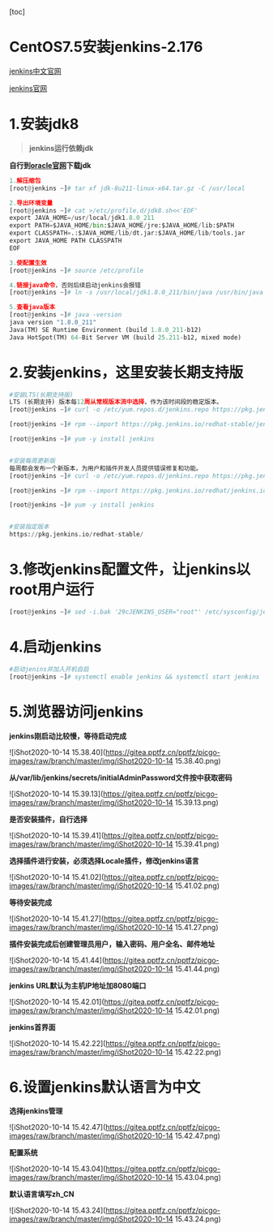 [toc]



# CentOS7.5安装jenkins-2.176

[jenkins中文官网](https://jenkins.io/zh/)

[jenkins官网](https://jenkins.io)



# 1.安装jdk8 

> **jenkins运行依赖jdk**

**自行到[oracle官网](https://www.oracle.com/technetwork/java/javase/downloads/index.html)下载jdk**



```python
1.解压缩包
[root@jenkins ~]# tar xf jdk-8u211-linux-x64.tar.gz -C /usr/local

2.导出环境变量
[root@jenkins ~]# cat >/etc/profile.d/jdk8.sh<<'EOF'
export JAVA_HOME=/usr/local/jdk1.8.0_211
export PATH=$JAVA_HOME/bin:$JAVA_HOME/jre:$JAVA_HOME/lib:$PATH
export CLASSPATH=.:$JAVA_HOME/lib/dt.jar:$JAVA_HOME/lib/tools.jar
export JAVA_HOME PATH CLASSPATH
EOF

3.使配置生效
[root@jenkins ~]# source /etc/profile

4.链接java命令，否则后续启动jenkins会报错
[root@jenkins ~]# ln -s /usr/local/jdk1.8.0_211/bin/java /usr/bin/java

5.查看java版本
[root@jenkins ~]# java -version
java version "1.8.0_211"
Java(TM) SE Runtime Environment (build 1.8.0_211-b12)
Java HotSpot(TM) 64-Bit Server VM (build 25.211-b12, mixed mode)
```



# 2.安装jenkins，这里安装长期支持版

```python
#安装LTS(长期支持版)
LTS (长期支持) 版本每12周从常规版本流中选择，作为该时间段的稳定版本。
[root@jenkins ~]# curl -o /etc/yum.repos.d/jenkins.repo https://pkg.jenkins.io/redhat-stable/jenkins.repo

[root@jenkins ~]# rpm --import https://pkg.jenkins.io/redhat-stable/jenkins.io.key

[root@jenkins ~]# yum -y install jenkins


#安装每周更新版
每周都会发布一个新版本，为用户和插件开发人员提供错误修复和功能。
[root@jenkins ~]# curl -o /etc/yum.repos.d/jenkins.repo https://pkg.jenkins.io/redhat/jenkins.repo

[root@jenkins ~]# rpm --import https://pkg.jenkins.io/redhat/jenkins.io.key

[root@jenkins ~]# yum -y install jenkins


#安装指定版本
https://pkg.jenkins.io/redhat-stable/
```



# 3.修改jenkins配置文件，让jenkins以root用户运行

```python
[root@jenkins ~]# sed -i.bak '29cJENKINS_USER="root"' /etc/sysconfig/jenkins
```



# 4.启动jenkins

```python
#启动jenins并加入开机自启
[root@jenkins ~]# systemctl enable jenkins && systemctl start jenkins
```



# **5.浏览器访问jenkins**

**jenkins刚启动比较慢，等待启动完成**

![iShot2020-10-14 15.38.40](https://gitea.pptfz.cn/pptfz/picgo-images/raw/branch/master/img/iShot2020-10-14 15.38.40.png)



**从/var/lib/jenkins/secrets/initialAdminPassword文件按中获取密码**

![iShot2020-10-14 15.39.13](https://gitea.pptfz.cn/pptfz/picgo-images/raw/branch/master/img/iShot2020-10-14 15.39.13.png)

**是否安装插件，自行选择**

![iShot2020-10-14 15.39.41](https://gitea.pptfz.cn/pptfz/picgo-images/raw/branch/master/img/iShot2020-10-14 15.39.41.png)



**选择插件进行安装，必须选择Locale插件，修改jenkins语言**

![iShot2020-10-14 15.41.02](https://gitea.pptfz.cn/pptfz/picgo-images/raw/branch/master/img/iShot2020-10-14 15.41.02.png)

**等待安装完成**

![iShot2020-10-14 15.41.27](https://gitea.pptfz.cn/pptfz/picgo-images/raw/branch/master/img/iShot2020-10-14 15.41.27.png)

**插件安装完成后创建管理员用户，输入密码、用户全名、邮件地址**

![iShot2020-10-14 15.41.44](https://gitea.pptfz.cn/pptfz/picgo-images/raw/branch/master/img/iShot2020-10-14 15.41.44.png)

**jenkins URL默认为主机IP地址加8080端口**

![iShot2020-10-14 15.42.01](https://gitea.pptfz.cn/pptfz/picgo-images/raw/branch/master/img/iShot2020-10-14 15.42.01.png)

**jenkins首界面**

![iShot2020-10-14 15.42.22](https://gitea.pptfz.cn/pptfz/picgo-images/raw/branch/master/img/iShot2020-10-14 15.42.22.png)



# 6.设置jenkins默认语言为中文

**选择jenkins管理**

![iShot2020-10-14 15.42.47](https://gitea.pptfz.cn/pptfz/picgo-images/raw/branch/master/img/iShot2020-10-14 15.42.47.png)

**配置系统**

![iShot2020-10-14 15.43.04](https://gitea.pptfz.cn/pptfz/picgo-images/raw/branch/master/img/iShot2020-10-14 15.43.04.png)

**默认语言填写zh_CN**

![iShot2020-10-14 15.43.24](https://gitea.pptfz.cn/pptfz/picgo-images/raw/branch/master/img/iShot2020-10-14 15.43.24.png)
